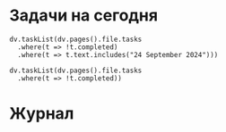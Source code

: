 # Задачи на сегодня

```dataviewjs
dv.taskList(dv.pages().file.tasks 
  .where(t => !t.completed)
  .where(t => t.text.includes("24 September 2024")))
```

```dataviewjs
dv.taskList(dv.pages().file.tasks 
  .where(t => !t.completed))
```
# Журнал
